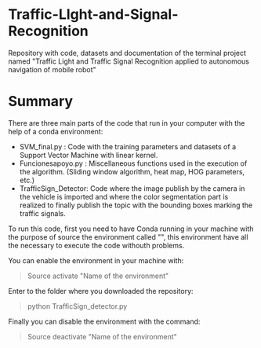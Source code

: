 # Traffic-LIght-and-Signal-Recognition
Repository with code, datasets and documentation of the terminal project named "Traffic Light and Traffic Signal Recognition applied to autonomous navigation of mobile robot"

# Summary
There are three main parts of the code that run in your computer with the help of a conda environment:

- SVM_final.py : Code with the training parameters and datasets of a Support Vector Machine with linear kernel.
- Funcionesapoyo.py : Miscellaneous functions used in the execution of the algorithm. (Sliding window algorithm, heat map, HOG parameters, etc.)
- TrafficSign_Detector: Code where the image publish by the camera in the vehicle is imported and where the color segmentation part is realized to finally publish the topic with the bounding boxes marking the traffic signals.

To run this code, first you need to have Conda running in your machine with the purpose of source the environment called "", this environment have all the necessary to execute the code withouth problems.

You can enable the environment in your machine with:
> Source activate "Name of the environment"

Enter to the folder where you downloaded the repository:
> python TrafficSign_detector.py


Finally you can disable the environment with the command:
> Source deactivate "Name of the environment"
